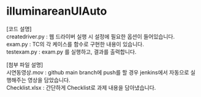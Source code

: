 # illuminareanUIAuto

[코드 설명] <br>
createdriver.py : 웹 드라이버 실행 시 설정에 필요한 옵션이 들어있습니다.<br>
exam.py : TC의 각 케이스를 함수로 구현한 내용이 있습니다.<br>
testexam.py : exam.py 를 실행하고, 결과를 출력합니다.<br>

[첨부 파일 설명] <br>
시연동영상.mov : github main branch에 push를 할 경우 jenkins에서 자동으로 실행해주는 영상을 담았습니다.<br>
Checklist.xlsx : 간단하게 Checklist로 과제 내용을 담아냈습니다.<br>
